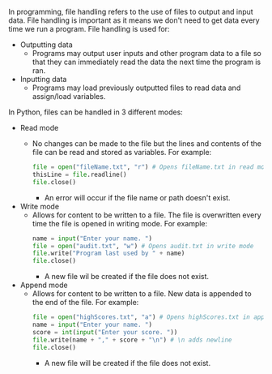 
In programming, file handling refers to the use of files to output and input data. File handling is important as it means we don't need to get data every time we run a program. File handling is used for:
- Outputting data
    - Programs may output user inputs and other program data to a file so that they can immediately read the data the next time the program is ran. 
- Inputting data
    - Programs may load previously outputted files to read data and assign/load variables.

In Python, files can be handled in 3 different modes:
- Read mode
    - No changes can be made to the file but the lines and contents of the file can be read and stored as variables. For example:
        
        ```python
        file = open("fileName.txt", "r") # Opens fileName.txt in read mode
        thisLine = file.readline()
        file.close()
        ```
        - An error will occur if the file name or path doesn't exist. 
- Write mode
    - Allows for content to be written to a file. The file is overwritten every time the file is opened in writing mode. For example:
        ```python
        name = input("Enter your name. ")
        file = open("audit.txt", "w") # Opens audit.txt in write mode
        file.write("Program last used by " + name)
        file.close()
        ```
        - A new file wil be created if the file does not exist.
- Append mode
    - Allows for content to be written to a file. New data is appended to the end of the file. For example:
        ```python
        file = open("highScores.txt", "a") # Opens highScores.txt in append mode
        name = input("Enter your name. ")
        score = int(input("Enter your score. "))
        file.write(name + "," + score + "\n") # \n adds newline
        file.close()
        ```
        - A new file will be created if the file does not exist.